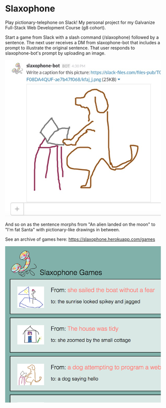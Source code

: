 # Slaxophone
Play pictionary-telephone on Slack! My personal project for my Galvanize Full-Stack Web Development Course (g8 cohort).

Start a game from Slack with a slash command (/slaxophone) followed by a sentence. The next user receives a DM from slaxophone-bot that includes a prompt to illustrate the original sentence. That user responds to slaxophone-bot's prompt by uploading an image.

![](/MDimages/dogScreenShot.jpg)

And so on as the sentence morphs from "An alien landed on the moon" to "I'm fat Santa" with pictionary-like drawings in between.

See an archive of games here:
https://slaxophone.herokuapp.com/games

![](/MDimages/siteScreenshot.png)

